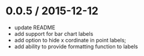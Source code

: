 
0.0.5 / 2015-12-12
==================

  * update README
  * add support for bar chart labels
  * add option to hide x cordinate in point labels;
  * add ability to provide formatting function to labels
